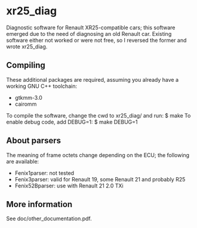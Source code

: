 # xr25_diag
Diagnostic software for Renault XR25-compatible cars; this software emerged due
to the need of diagnosing an old Renault car. Existing software either not
worked or were not free, so I reversed the former and wrote xr25_diag.

Compiling
---------
These additional packages are required, assuming you already have a working GNU C++ toolchain:
- gtkmm-3.0
- cairomm

To compile the software, change the cwd to xr25_diag/ and run:
    $ make
To enable debug code, add DEBUG=1:
    $ make DEBUG=1

About parsers
-------------
The meaning of frame octets change depending on the ECU; the following are
available:
- Fenix1parser: not tested
- Fenix3parser: valid for Renault 19, some Renault 21 and probably R25
- Fenix52Bparser: use with Renault 21 2.0 TXi

More information
----------------
See doc/other_documentation.pdf.
